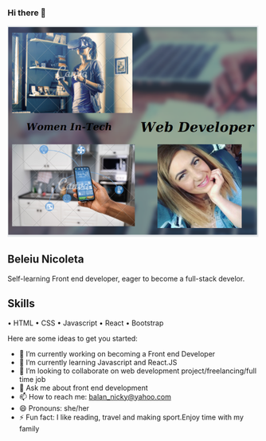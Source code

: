 ### Hi there 👋

![](NicoProfil.PNG)

## Beleiu Nicoleta 

Self-learning Front end developer, eager to become a full-stack develor.

## Skills 

• HTML
• CSS
• Javascript
• React
• Bootstrap

Here are some ideas to get you started:

- 🔭 I’m currently working on becoming a Front end Developer
- 🌱 I’m currently learning Javascript and React.JS
- 👯 I’m looking to collaborate on web development project/freelancing/full time job
- 💬 Ask me about front end development 
- 📫 How to reach me: balan_nicky@yahoo.com
- 😄 Pronouns: she/her
- ⚡ Fun fact: I like reading, travel and making sport.Enjoy time with my family

